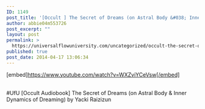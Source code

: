 ```yaml
---
ID: 1149
post_title: '[Occult ] The Secret of Dreams (on Astral Body &#038; Inner Dynamics of Dreaming) #UfU'
author: abbie04m553726
post_excerpt: ""
layout: post
permalink: >
  https://universalflowuniversity.com/uncategorized/occult-the-secret-of-dreams-on-astral-body-inner-dynamics-of-dreaming-ufu/
published: true
post_date: 2014-04-17 13:06:34
---
```

[embed]https://www.youtube.com/watch?v=WXZviYCeVsw[/embed]</br></br>
<p>#UfU [Occult Audiobook] The Secret of Dreams (on Astral Body & Inner Dynamics of Dreaming) by Yacki Raizizun </p>